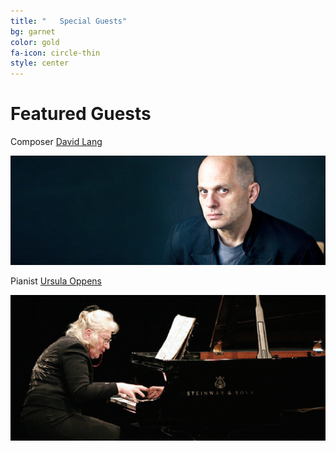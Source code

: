 ```yaml
---
title: "   Special Guests"
bg: garnet
color: gold
fa-icon: circle-thin
style: center
---
```


# Featured Guests

Composer [David Lang][Lang]

![JPG](/img/lang.jpg)

Pianist [Ursula Oppens][Oppens]

![JPG](/img/oppens.jpg)

[Lang]: http://davidlangmusic.com/
[Oppens]: http://en.wikipedia.org/wiki/Ursula_Oppens